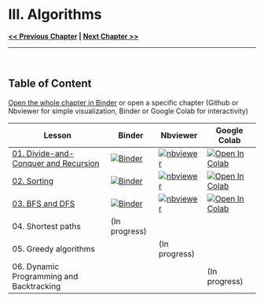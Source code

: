 # III. Algorithms

**[<< Previous Chapter](../02_Data-Structures)   |   [Next Chapter >>](../04_Exercises)**

<hr>
&nbsp;

## Table of Content

[Open the whole chapter in Binder](https://mybinder.org/v2/gh/adrien-perello/Computer-Science-Crash-Course/main?filepath=03_Algorithms) or open a specific chapter (Github or Nbviewer for simple visualization, Binder or Google Colab for interactivity)

| Lesson | Binder | Nbviewer | Google Colab |
|------- | ------ | -------- | -------------|
| [01. Divide-and-Conquer and Recursion](./01_Divide-and-Conquer-and-Recursion.ipynb) | [![Binder](https://mybinder.org/badge_logo.svg)](https://mybinder.org/v2/gh/adrien-perello/Computer-Science-Crash-Course/main?filepath=03_Algorithms%2F01_Divide-and-Conquer-and-Recursion.ipynb) | [![nbviewer](https://raw.githubusercontent.com/jupyter/design/master/logos/Badges/nbviewer_badge.svg)](https://nbviewer.jupyter.org/github/adrien-perello/Computer-Science-Crash-Course/blob/main/03_Algorithms/01_Divide-and-Conquer-and-Recursion.ipynb) | [![Open In Colab](https://colab.research.google.com/assets/colab-badge.svg)](https://colab.research.google.com/github/adrien-perello/Computer-Science-Crash-Course/blob/main/03_Algorithms/01_Divide-and-Conquer-and-Recursion.ipynb) |
| [02. Sorting](./02_Sorting.ipynb) | [![Binder](https://mybinder.org/badge_logo.svg)](https://mybinder.org/v2/gh/adrien-perello/Computer-Science-Crash-Course/main?filepath=03_Algorithms%2F02_Sorting.ipynb) | [![nbviewer](https://raw.githubusercontent.com/jupyter/design/master/logos/Badges/nbviewer_badge.svg)](https://nbviewer.jupyter.org/github/adrien-perello/Computer-Science-Crash-Course/blob/main/03_Algorithms/02_Sorting.ipynb) | [![Open In Colab](https://colab.research.google.com/assets/colab-badge.svg)](https://colab.research.google.com/github/adrien-perello/Computer-Science-Crash-Course/blob/main/03_Algorithms/02_Sorting.ipynb) |
| [03. BFS and DFS](./03_BFS-and-DFS.ipynb) | [![Binder](https://mybinder.org/badge_logo.svg)](https://mybinder.org/v2/gh/adrien-perello/Computer-Science-Crash-Course/main?filepath=03_Algorithms%2F03_BFS-and-DFS.ipynb) | [![nbviewer](https://raw.githubusercontent.com/jupyter/design/master/logos/Badges/nbviewer_badge.svg)](https://nbviewer.jupyter.org/github/adrien-perello/Computer-Science-Crash-Course/blob/main/03_Algorithms/03_BFS-and-DFS.ipynb) | [![Open In Colab](https://colab.research.google.com/assets/colab-badge.svg)](https://colab.research.google.com/github/adrien-perello/Computer-Science-Crash-Course/blob/main/03_Algorithms/03_BFS-and-DFS.ipynb) |
| 04. Shortest paths |  (In progress) | | |
| 05. Greedy algorithms |  | (In progress) |  |
| 06. Dynamic Programming and Backtracking |  |  | (In progress) |
